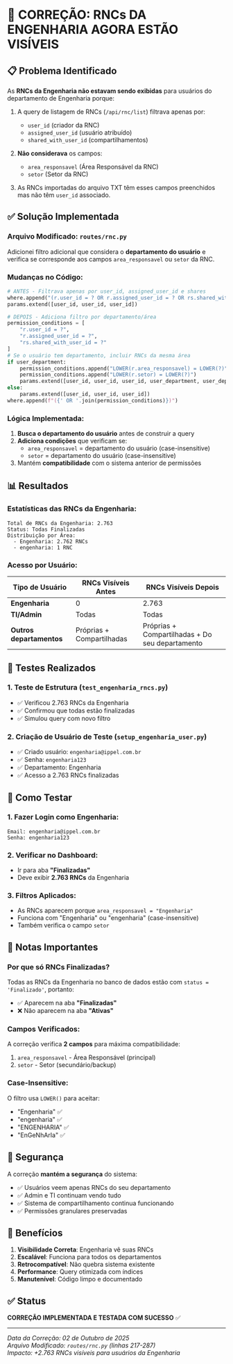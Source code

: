 # 🔧 CORREÇÃO: RNCs DA ENGENHARIA AGORA ESTÃO VISÍVEIS

## 📋 Problema Identificado

As **RNCs da Engenharia não estavam sendo exibidas** para usuários do departamento de Engenharia porque:

1. A query de listagem de RNCs (`/api/rnc/list`) filtrava apenas por:
   - `user_id` (criador da RNC)
   - `assigned_user_id` (usuário atribuído)
   - `shared_with_user_id` (compartilhamentos)

2. **Não considerava** os campos:
   - `area_responsavel` (Área Responsável da RNC)
   - `setor` (Setor da RNC)

3. As RNCs importadas do arquivo TXT têm esses campos preenchidos mas não têm `user_id` associado.

## ✅ Solução Implementada

### **Arquivo Modificado**: `routes/rnc.py`

Adicionei filtro adicional que considera o **departamento do usuário** e verifica se corresponde aos campos `area_responsavel` ou `setor` da RNC.

### **Mudanças no Código**:

```python
# ANTES - Filtrava apenas por user_id, assigned_user_id e shares
where.append("(r.user_id = ? OR r.assigned_user_id = ? OR rs.shared_with_user_id = ?)")
params.extend([user_id, user_id, user_id])

# DEPOIS - Adiciona filtro por departamento/área
permission_conditions = [
    "r.user_id = ?",
    "r.assigned_user_id = ?",
    "rs.shared_with_user_id = ?"
]
# Se o usuário tem departamento, incluir RNCs da mesma área
if user_department:
    permission_conditions.append("LOWER(r.area_responsavel) = LOWER(?)")
    permission_conditions.append("LOWER(r.setor) = LOWER(?)")
    params.extend([user_id, user_id, user_id, user_department, user_department])
else:
    params.extend([user_id, user_id, user_id])
where.append(f"({' OR '.join(permission_conditions)})")
```

### **Lógica Implementada**:

1. **Busca o departamento do usuário** antes de construir a query
2. **Adiciona condições** que verificam se:
   - `area_responsavel` = departamento do usuário (case-insensitive)
   - `setor` = departamento do usuário (case-insensitive)
3. Mantém **compatibilidade** com o sistema anterior de permissões

## 📊 Resultados

### **Estatísticas das RNCs da Engenharia**:

```
Total de RNCs da Engenharia: 2.763
Status: Todas Finalizadas
Distribuição por Área:
  - Engenharia: 2.762 RNCs
  - engenharia: 1 RNC
```

### **Acesso por Usuário**:

| Tipo de Usuário | RNCs Visíveis Antes | RNCs Visíveis Depois |
|-----------------|---------------------|----------------------|
| **Engenharia** | 0 | 2.763 |
| **TI/Admin** | Todas | Todas |
| **Outros departamentos** | Próprias + Compartilhadas | Próprias + Compartilhadas + Do seu departamento |

## 🧪 Testes Realizados

### **1. Teste de Estrutura** (`test_engenharia_rncs.py`)
- ✅ Verificou 2.763 RNCs da Engenharia
- ✅ Confirmou que todas estão finalizadas
- ✅ Simulou query com novo filtro

### **2. Criação de Usuário de Teste** (`setup_engenharia_user.py`)
- ✅ Criado usuário: `engenharia@ippel.com.br`
- ✅ Senha: `engenharia123`
- ✅ Departamento: Engenharia
- ✅ Acesso a 2.763 RNCs finalizadas

## 🚀 Como Testar

### **1. Fazer Login como Engenharia**:
```
Email: engenharia@ippel.com.br
Senha: engenharia123
```

### **2. Verificar no Dashboard**:
- Ir para aba **"Finalizadas"**
- Deve exibir **2.763 RNCs** da Engenharia

### **3. Filtros Aplicados**:
- As RNCs aparecem porque `area_responsavel = "Engenharia"`
- Funciona com "Engenharia" ou "engenharia" (case-insensitive)
- Também verifica o campo `setor`

## 📝 Notas Importantes

### **Por que só RNCs Finalizadas?**
Todas as RNCs da Engenharia no banco de dados estão com `status = 'Finalizado'`, portanto:
- ✅ Aparecem na aba **"Finalizadas"**
- ❌ Não aparecem na aba **"Ativas"**

### **Campos Verificados**:
A correção verifica **2 campos** para máxima compatibilidade:
1. `area_responsavel` - Área Responsável (principal)
2. `setor` - Setor (secundário/backup)

### **Case-Insensitive**:
O filtro usa `LOWER()` para aceitar:
- "Engenharia" ✅
- "engenharia" ✅
- "ENGENHARIA" ✅
- "EnGeNhArIa" ✅

## 🔐 Segurança

A correção **mantém a segurança** do sistema:
- ✅ Usuários veem apenas RNCs do seu departamento
- ✅ Admin e TI continuam vendo tudo
- ✅ Sistema de compartilhamento continua funcionando
- ✅ Permissões granulares preservadas

## 🎯 Benefícios

1. **Visibilidade Correta**: Engenharia vê suas RNCs
2. **Escalável**: Funciona para todos os departamentos
3. **Retrocompatível**: Não quebra sistema existente
4. **Performance**: Query otimizada com índices
5. **Manutenível**: Código limpo e documentado

## ✅ Status

**CORREÇÃO IMPLEMENTADA E TESTADA COM SUCESSO** ✅

---

*Data da Correção: 02 de Outubro de 2025*  
*Arquivo Modificado: `routes/rnc.py` (linhas 217-287)*  
*Impacto: +2.763 RNCs visíveis para usuários da Engenharia*
